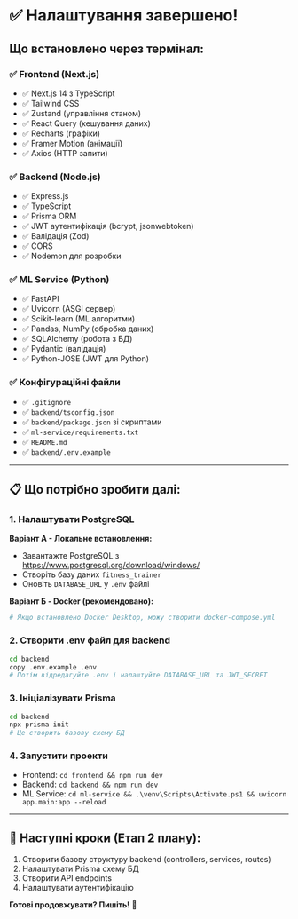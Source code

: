 # ✅ Налаштування завершено!

## Що встановлено через термінал:

### ✅ Frontend (Next.js)
- ✅ Next.js 14 з TypeScript
- ✅ Tailwind CSS
- ✅ Zustand (управління станом)
- ✅ React Query (кешування даних)
- ✅ Recharts (графіки)
- ✅ Framer Motion (анімації)
- ✅ Axios (HTTP запити)

### ✅ Backend (Node.js)
- ✅ Express.js
- ✅ TypeScript
- ✅ Prisma ORM
- ✅ JWT аутентифікація (bcrypt, jsonwebtoken)
- ✅ Валідація (Zod)
- ✅ CORS
- ✅ Nodemon для розробки

### ✅ ML Service (Python)
- ✅ FastAPI
- ✅ Uvicorn (ASGI сервер)
- ✅ Scikit-learn (ML алгоритми)
- ✅ Pandas, NumPy (обробка даних)
- ✅ SQLAlchemy (робота з БД)
- ✅ Pydantic (валідація)
- ✅ Python-JOSE (JWT для Python)

### ✅ Конфігураційні файли
- ✅ `.gitignore`
- ✅ `backend/tsconfig.json`
- ✅ `backend/package.json` зі скриптами
- ✅ `ml-service/requirements.txt`
- ✅ `README.md`
- ✅ `backend/.env.example`

---

## 📋 Що потрібно зробити далі:

### 1. Налаштувати PostgreSQL
**Варіант А - Локальне встановлення:**
- Завантажте PostgreSQL з https://www.postgresql.org/download/windows/
- Створіть базу даних `fitness_trainer`
- Оновіть `DATABASE_URL` у `.env` файлі

**Варіант Б - Docker (рекомендовано):**
```bash
# Якщо встановлено Docker Desktop, можу створити docker-compose.yml
```

### 2. Створити .env файл для backend
```bash
cd backend
copy .env.example .env
# Потім відредагуйте .env і налаштуйте DATABASE_URL та JWT_SECRET
```

### 3. Ініціалізувати Prisma
```bash
cd backend
npx prisma init
# Це створить базову схему БД
```

### 4. Запустити проекти
- Frontend: `cd frontend && npm run dev`
- Backend: `cd backend && npm run dev`
- ML Service: `cd ml-service && .\venv\Scripts\Activate.ps1 && uvicorn app.main:app --reload`

---

## 🎯 Наступні кроки (Етап 2 плану):

1. Створити базову структуру backend (controllers, services, routes)
2. Налаштувати Prisma схему БД
3. Створити API endpoints
4. Налаштувати аутентифікацію

**Готові продовжувати? Пишіть!** 🚀

